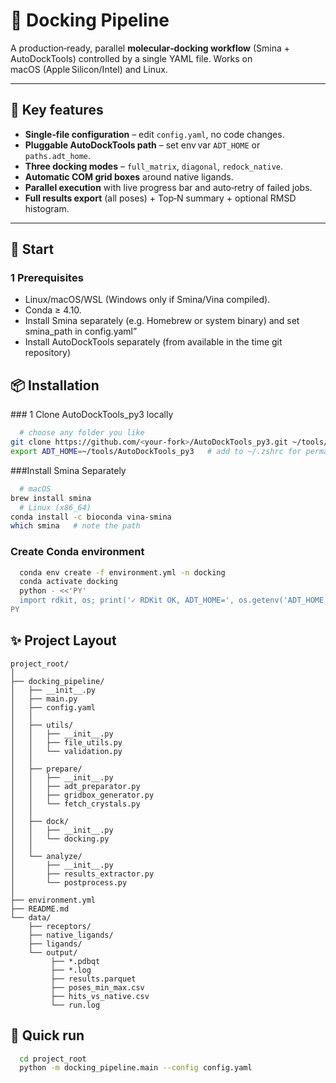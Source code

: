 # 🔬 Docking Pipeline
A production‑ready, parallel **molecular‑docking workflow** (Smina + AutoDockTools) controlled by a single YAML file. Works on macOS (Apple Silicon/Intel) and Linux.

---
## 🔑 Key features
* **Single‑file configuration** – edit `config.yaml`, no code changes.
* **Pluggable AutoDockTools path** – set env var `ADT_HOME` or `paths.adt_home`.
* **Three docking modes** – `full_matrix`, `diagonal`, `redock_native`.
* **Automatic COM grid boxes** around native ligands.
* **Parallel execution** with live progress bar and auto‑retry of failed jobs.
* **Full results export** (all poses) + Top‑N summary + optional RMSD histogram.

---
## 🚀 Start
### 1 Prerequisites
* Linux/macOS/WSL (Windows only if Smina/Vina compiled).  
* Conda ≥ 4.10.
* Install Smina separately (e.g. Homebrew or system binary) and set smina_path in config.yaml”
* Install AutoDockTools separately (from available in the time git repository)

## 📦 Installation
### 1 Clone AutoDockTools_py3 locally

```bash
  # choose any folder you like
git clone https://github.com/<your‑fork>/AutoDockTools_py3.git ~/tools/AutoDockTools_py3
export ADT_HOME=~/tools/AutoDockTools_py3   # add to ~/.zshrc for permanence
````
###Install Smina Separately 
```bash
  # macOS
brew install smina
  # Linux (x86_64)
conda install -c bioconda vina-smina
which smina   # note the path
```

### Create Conda environment 
```bash 
  conda env create -f environment.yml -n docking
  conda activate docking
  python - <<'PY'
  import rdkit, os; print('✓ RDKit OK, ADT_HOME=', os.getenv('ADT_HOME'))
PY
```
## ✨ Project Layout
```
project_root/
│
├── docking_pipeline/          
│   ├── __init__.py
│   ├── main.py
│   ├── config.yaml           
│   │
│   ├── utils/
│   │   ├── __init__.py
│   │   ├── file_utils.py
│   │   └── validation.py
│   │
│   ├── prepare/
│   │   ├── __init__.py
│   │   ├── adt_preparator.py  
│   │   ├── gridbox_generator.py
│   │   └── fetch_crystals.py
│   │
│   ├── dock/
│   │   ├── __init__.py
│   │   └── docking.py
│   │
│   └── analyze/
│       ├── __init__.py
│       ├── results_extractor.py
│       └── postprocess.py
│
├── environment.yml           
├── README.md
└── data/                    
    ├── receptors/            
    ├── native_ligands/        
    ├── ligands/              
    └── output/               
         ├── *.pdbqt
         ├── *.log
         ├── results.parquet
         ├── poses_min_max.csv
         ├── hits_vs_native.csv
         └── run.log
```

## 🧬 Quick run  
```bash
  cd project_root
  python -m docking_pipeline.main --config config.yaml
```

